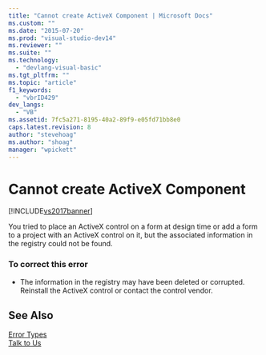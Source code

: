 ```yaml
---
title: "Cannot create ActiveX Component | Microsoft Docs"
ms.custom: ""
ms.date: "2015-07-20"
ms.prod: "visual-studio-dev14"
ms.reviewer: ""
ms.suite: ""
ms.technology: 
  - "devlang-visual-basic"
ms.tgt_pltfrm: ""
ms.topic: "article"
f1_keywords: 
  - "vbrID429"
dev_langs: 
  - "VB"
ms.assetid: 7fc5a271-8195-40a2-89f9-e05fd71bb8e0
caps.latest.revision: 8
author: "stevehoag"
ms.author: "shoag"
manager: "wpickett"
---
```

# Cannot create ActiveX Component
[!INCLUDE[vs2017banner](../../../includes/vs2017banner.md)]

You tried to place an ActiveX control on a form at design time or add a form to a project with an ActiveX control on it, but the associated information in the registry could not be found.  
  
### To correct this error  
  
-   The information in the registry may have been deleted or corrupted. Reinstall the ActiveX control or contact the control vendor.  
  
## See Also  
 [Error Types](../../../visual-basic/programming-guide/language-features/error-types.md)   
 [Talk to Us](/visual-studio/ide/talk-to-us)